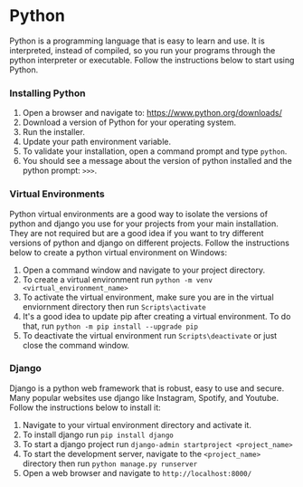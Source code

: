 # Python

Python is a programming language that is easy to learn and use. It is interpreted, instead of compiled, so you run your programs through the python interpreter or executable. Follow the instructions below to start using Python.


### Installing Python

1. Open a browser and navigate to: https://www.python.org/downloads/
2. Download a version of Python for your operating system.
3. Run the installer.
4. Update your path environment variable.
5. To validate your installation, open a command prompt and type `python`.
6. You should see a message about the version of python installed and the python prompt: `>>>`.


### Virtual Environments

Python virtual environments are a good way to isolate the versions of python and django you use for your projects from your main installation. They are not required but are a good idea if you want to try different versions of python and django on different projects. Follow the instructions below to create a python virtual environment on Windows:

1. Open a command window and navigate to your project directory.
2. To create a virtual environment run `python -m venv <virtual_environment_name>`
3. To activate the virtual environment, make sure you are in the virtual enviornment directory then run `Scripts\activate`
4. It's a good idea to update pip after creating a virtual environment. To do that, run `python -m pip install --upgrade pip`
5. To deactivate the virtual environment run `Scripts\deactivate` or just close the command window.


### Django

Django is a python web framework that is robust, easy to use and secure. Many popular websites use django like Instagram, Spotify, and Youtube. Follow the instructions below to install it:

1. Navigate to your virtual environment directory and activate it.
2. To install django run `pip install django`
3. To start a django project run `django-admin startproject <project_name>`
4. To start the development server, navigate to the `<project_name>` directory then run `python manage.py runserver`
5. Open a web browser and navigate to `http://localhost:8000/`



